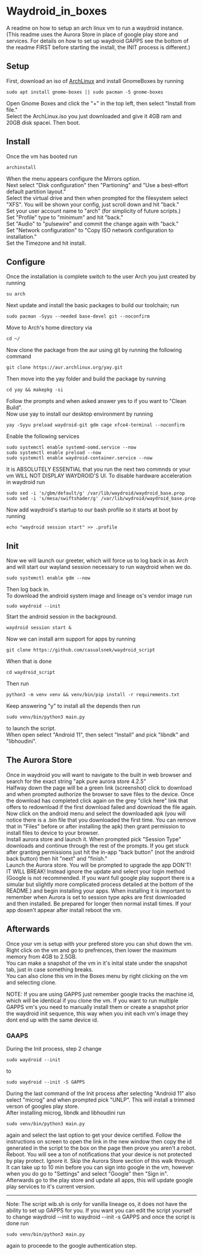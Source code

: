 # Waydroid_in_boxes
A readme on how to setup an arch linux vm to run a waydroid instance.
(This readme uses the Aurora Store in place of google play store and services. For details on how to set up waydroid GAPPS see the bottom of the readme FIRST before starting the install, the INIT process is different.)

<h2>Setup</h2>
First, download an iso of <a href="https://archlinux.org/download/">ArchLinux</a> and install GnomeBoxes by running</br><pre><code>sudo apt install gnome-boxes || sudo pacman -S gnome-boxes</code></pre>
Open Gnome Boxes and click the "+" in the top left, then select "Install from file."</br>
Select the ArchLinux.iso you just downloaded and give it 4GB ram and 20GB disk spacei. Then boot.</br>

<h2>Install</h2>
Once the vm has booted run<pre><code>archinstall</code></pre>
When the menu appears configure the Mirrors option.</br>
Next select "Disk configuration" then "Partioning" and "Use a best-effort default partition layout."</br>
Select the virtual drive and then when prompted for the filesystem select "XFS". You will be shown your config, just scroll down and hit "back."</br>
Set your user account name to "arch" (for simplicity of future scripts.)</br>
Set "Profile" type to "minimum" and hit "back."</br>
Set "Audio" to "pulsewire" and commit the change again with "back."</br>
Set "Network configuration" to "Copy ISO network configuration to installation."</br>
Set the Timezone and hit install.</br>

<h2>Configure</h2>
Once the installation is complete switch to the user Arch you just created by running<code><pre>su arch</code></pre>
Next update and install the basic packages to build our toolchain; run<code><pre>sudo pacman -Syyu --needed base-devel git --noconfirm</code></pre>
Move to Arch's home directory via<code><pre>cd ~/</code></pre>
Now clone the package from the aur using git by running the following command<code><pre>git clone https://aur.archlinux.org/yay.git</code></pre>
Then move into the yay folder and build the package by running<code><pre>cd yay && makepkg -si</code></pre> Follow the prompts and when asked answer yes to if you want to "Clean Build".</br>
Now use yay to install our desktop environment by running<code><pre>yay -Syyu preload waydroid-git gdm cage xfce4-terminal --noconfirm</code></pre>
Enable the following services<code><pre>sudo systemctl enable systemd-oomd.service --now
sudo systemctl enable preload --now
sudo systemctl enable waydroid-container.service --now
</code></pre>
It is ABSOLUTELY ESSENTIAL that you run the next two commnds or your vm WILL NOT DISPLAY WAYDROID'S UI. To disable hardware acceleration in waydroid run<code><pre>sudo sed -i 's/gbm/default/g' /var/lib/waydroid/waydroid_base.prop
sudo sed -i 's/mesa/swiftshader/g' /var/lib/wydroid/waydroid_base.prop</code></pre>
Now add waydroid's startup to our bash profile so it starts at boot by running<code><pre>echo "waydroid session start" >> .profile</code></pre>

<h2>Init</h2>
Now we will launch our greeter, which will force us to log back in as Arch and will start our wayland session necessary to run waydroid when we do. <code><pre>sudo systemctl enable gdm --now</code></pre> Then log back in.</br>
To download the android system image and lineage os's vendor image run <code><pre>sudo waydroid --init</pre></code>
Start the android session in the background. <code><pre>waydroid session start &</code></pre>
Now we can install arm support for apps by running <code><pre>git clone https://github.com/casualsnek/waydroid_script</code></pre>
When that is done<code><pre>cd waydroid_script</code></pre> Then run<code><pre>python3 -m venv venv && venv/bin/pip install -r requirements.txt</code></pre>Keep answering "y" to install all the depends then run<code><pre>sudo venv/bin/python3 main.py</code></pre>to launch the script.</br>
When open select "Android 11", then select "Install" and pick "libndk" and "libhoudini".</br>

<h2>The Aurora Store</h2>
Once in waydroid you will want to navigate to the built in web browser and search for the exact string "apk pure aurora store 4.2.5"</br>
Halfway down the page will be a green link (screenshot) click to download and when prompted authorize the browser to save files to the device. Once the download has completed click again on the grey "click here" link that offers to redownload if the first download failed and download the file again.</br>
Now click on the android menu and select the downloaded apk (you will notice there is a .bin file that you downloaded the first time. You can remove that in "Files" before or after installing the apk) then grant permission to install files to device to your browser.</br>
Install aurora store and launch it. When prompted pick "Session Type" downloads and continue through the rest of the prompts. If you get stuck after granting permissions just hit the in-app "back button" (not the android back button) then hit "next" and "finish."</br>
Launch the Aurora store. You will be prompted to upgrade the app DON'T! IT WILL BREAK! Instead ignore the update and select your login method (Google is not recommended. If you want full google play support there is a simular but slightly more complicated process detailed at the bottom of the README.) and begin installing your apps.
When installing it is important to remember when Aurora is set to session type apks are first downloaded and then installed. Be prepared for longer then normal install times. If your app dosen't appear after install reboot the vm.</br>

<h2>Afterwards</h2>
Once your vm is setup with your prefered store you can shut down the vm.</br>
Right click on the vm and go to prefrences, then lower the maximum memory from 4GB to 2.5GB.</br>
You can make a snapshot of the vm in it's inital state under the snapshot tab, just in case something breaks.</br>
You can also clone this vm in the Boxes menu by right clicking on the vm and selecting clone.</br>

NOTE: If you are using GAPPS just remember google tracks the machine id, which will be identical if you clone the vm. If you want to run multiple GAPPS vm's you need to manually install them or create a snapshot prior the waydroid init sequence, this way when you init each vm's image they dont end up with the same device id.</br>

<h3>GAAPS</h3>
During the Init process, step 2 change<code><pre>sudo waydroid --init</code></pre> to <code><pre>sudo waydroid --init -S GAPPS</code></pre>
During the last command of the Init process after selecting "Android 11" also select "microg" and when prompted pick "UNLP". This will install a trimmed verson of googles play store.</br>
After installing microg, libndk and libhoudini run<code><pre>sudo venv/bin/python3 main.py</code></pre> again and select the last option to get your device certified. Follow the instructions on screen to open the link in the new window then copy the id generated in the script to the box on the page then prove you aren't a robot.</br>
Reboot. You will see a ton of notifications that your device is not protected by play protect. Ignore it. Skip the Aurora Store section of this walk through. It can take up to 10 min before you can sign into google in the vm, however when you do go to "Settings" and select "Google" then "Sign in". Afterwards go to the play store and update all apps, this will update google play services to it's current version.</br>
<hr>
Note: The script wib.sh is only for vanilla lineage os, it does not have the ability to set up GAPPS for you. If you want you can edit the script yourself to change waydroid --init to waydroid --init -s GAPPS and once the script is done run <pre><code>sudo venv/bin/python3 main.py</code></pre> again to proceede to the google authentication step.
